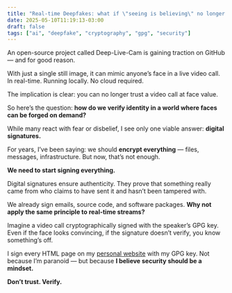 ```yaml
---
title: "Real-time Deepfakes: what if \"seeing is believing\" no longer means anything?"
date: 2025-05-10T11:19:13-03:00
draft: false
tags: ["ai", "deepfake", "cryptography", "gpg", "security"]
---
```


An open-source project called Deep-Live-Cam is gaining traction on GitHub — and for good reason.

With just a single still image, it can mimic anyone’s face in a live video call. In real-time. Running locally. No cloud required.

The implication is clear: you can no longer trust a video call at face value.

So here’s the question: **how do we verify identity in a world where faces can be forged on demand?**

While many react with fear or disbelief, I see only one viable answer: **digital signatures.**

For years, I’ve been saying: we should **encrypt everything** — files, messages, infrastructure. But now, that’s not enough.

**We need to start signing everything.**

Digital signatures ensure authenticity. They prove that something really came from who claims to have sent it and hasn’t been tampered with.

We already sign emails, source code, and software packages.
**Why not apply the same principle to real-time streams?**

Imagine a video call cryptographically signed with the speaker’s GPG key.
Even if the face looks convincing, if the signature doesn’t verify, you know something’s off.

I sign every HTML page on my [personal website](https://adlermedrado.com.br) with my GPG key. Not because I’m paranoid — but because **I believe security should be a mindset.**

**Don’t trust. Verify.**

